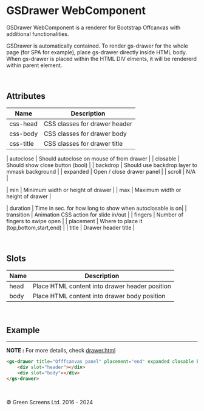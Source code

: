 # GSDrawer WebComponent
 
GSDrawer WebComponent is a renderer for Bootstrap Offcanvas with additional functionalities.
 
 GSDrawer is automatically contained.
 To render gs-drawer for the whole page (for SPA for example), place gs-drawer directly inside HTML body.
 When gs-drawer is placed within the HTML DIV elments, it will be rendererd within parent element.
 
<br>
 
## Attributes
 
| Name               | Description                                              |
|--------------------|----------------------------------------------------------|
| css-head           | CSS classes for drawer header                            |
| css-body           | CSS classes for drawer body                              |
| css-title          | CSS classes for drawer title                             |

| autoclose          | Should autoclose on mouse of from drawer                 |
| closable           | Should show close button (bool)                          |
| backdrop           | Should use backdrop layer to mmask background            |
| expanded           | Open / close drawer panel                                |
| scroll             | N/A                                                      |

| min                | Minimum width or height of drawer                        |
| max                | Maximum width or height of drawer                        |

| duration           | Time in sec. for how long to show when autoclosable is on|
| transition         | Animation CSS action for slide in/out                    |
| fingers            | Number of fingers to swipe open                          |
| placement          | Where to place it (top,bottom,start,end)                 |
| title              | Drawer header title                                      |
 
<br>
 
## Slots
| Name               | Description                                              |
|--------------------|----------------------------------------------------------|
| head               | Place HTML content into drawer header position           |
| body               | Place HTML content into drawer body position             |

<br>
 
## Example
---
 
**NOTE :**
For more details, check [drawer.html](../../demos/drawer.html)
 
```html
<gs-drawer title="Offfcanvas panel" placement="end" expanded closable backdrop>
    <div slot="header"></div>
    <div slot="body"></div>
</gs-drawer>
```

<br>

&copy; Green Screens Ltd. 2016 - 2024
